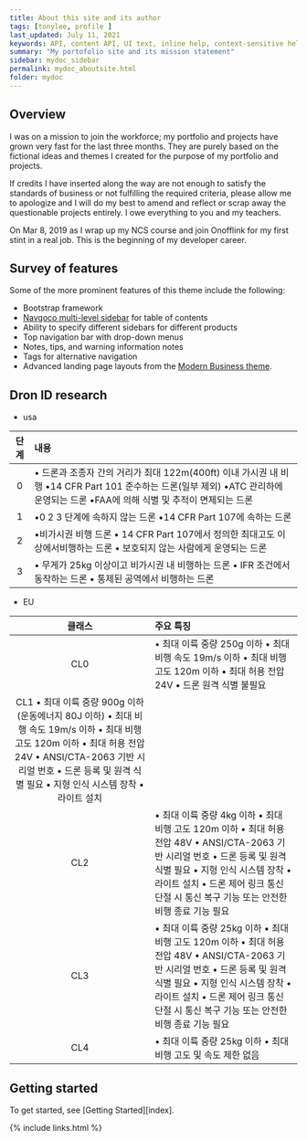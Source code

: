 ```yaml
---
title: About this site and its author
tags: [tonylee, profile ]
last_updated: July 11, 2021
keywords: API, content API, UI text, inline help, context-sensitive help, popovers, tooltips
summary: "My portofolio site and its mission statement"
sidebar: mydoc_sidebar
permalink: mydoc_aboutsite.html
folder: mydoc
---
```



## Overview

I was on a mission to join the workforce; my portfolio and projects have grown very fast 
for the last three months. They are purely based on the fictional ideas and themes I created for the purpose of my portfolio and projects.

If credits I have inserted along the way are not enough to satisfy the standards of business or not fulfilling the required criteria, please allow me to apologize and I will do my best to amend and reflect or scrap away the questionable projects entirely. I owe everything to you and my teachers.

On Mar 8, 2019 as I wrap up my NCS course and join Onofflink for my first stint in a real job. This is the beginning of my developer career.
## Survey of features

Some of the more prominent features of this theme include the following:

* Bootstrap framework
* [Navgoco multi-level sidebar](http://www.komposta.net/article/navgoco) for table of contents
* Ability to specify different sidebars for different products
* Top navigation bar with drop-down menus
* Notes, tips, and warning information notes
* Tags for alternative navigation
* Advanced landing page layouts from the [Modern Business theme](http://startbootstrap.com/template-overviews/modern-business/).


## Dron ID research

- usa
  
|단계 | 내용|
|:----:| :----|
| 0 |• 드론과 조종자 간의 거리가 최대 122m(400ft) 이내 가시권 내 비행 •14 CFR Part 101 준수하는 드론(일부 제외) •ATC 관리하에 운영되는 드론 •FAA에 의해 식별 및 추적이 면제되는 드론|
| 1 | •0 2 3 단계에 속하지 않는 드론 •14 CFR Part 107에 속하는 드론|
| 2 |•비가시권 비행 드론 • 14 CFR Part 107에서 정의한 최대고도 이상에서비행하는 드론 • 보호되지 않는 사람에게 운영되는 드론|
| 3 |• 무게가 25kg 이상이고 비가시권 내 비행하는 드론 • IFR 조건에서 동작하는 드론 • 통제된 공역에서 비행하는 드론|

- EU
  
|클래스 | 주요 특징|
| :----:| :----|
|CL0 |• 최대 이륙 중량 250g 이하 • 최대 비행 속도 19m/s 이하 • 최대 비행 고도 120m 이하 • 최대 허용 전압 24V • 드론 원격 식별 불필요|
|CL1 • 최대 이륙 중량 900g 이하(운동에너지 80J 이하) • 최대 비행 속도 19m/s 이하 • 최대 비행 고도 120m 이하 • 최대 허용 전압 24V • ANSI/CTA-2063 기반 시리얼 번호 • 드론 등록 및 원격 식별 필요 • 지형 인식 시스템 장착 • 라이트 설치|
|CL2 |• 최대 이륙 중량 4kg 이하 • 최대 비행 고도 120m 이하 • 최대 허용 전압 48V • ANSI/CTA-2063 기반 시리얼 번호 • 드론 등록 및 원격 식별 필요 • 지형 인식 시스템 장착 • 라이트 설치 • 드론 제어 링크 통신 단절 시  통신 복구 기능 또는 안전한 비행 종료 기능 필요|
|CL3 |• 최대 이륙 중량 25kg 이하 • 최대 비행 고도 120m 이하 • 최대 허용 전압 48V • ANSI/CTA-2063 기반 시리얼 번호 • 드론 등록 및 원격 식별 필요 • 지형 인식 시스템 장착 • 라이트 설치 • 드론 제어 링크 통신 단절 시 통신 복구 기능 또는 안전한 비행 종료 기능 필요|
|CL4 | • 최대 이륙 중량 25kg 이하 • 최대 비행 고도 및 속도 제한 없음 | 
## Getting started

To get started, see [Getting Started][index].

{% include links.html %}

